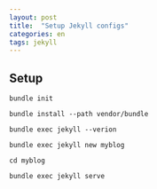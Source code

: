 ```yaml
---
layout: post
title:  "Setup Jekyll configs"
categories: en
tags: jekyll
---
```


## Setup

```
bundle init
```

```
bundle install --path vendor/bundle
```

```
bundle exec jekyll --verion
```

```
bundle exec jekyll new myblog
```

```
cd myblog
```

```
bundle exec jekyll serve
```
